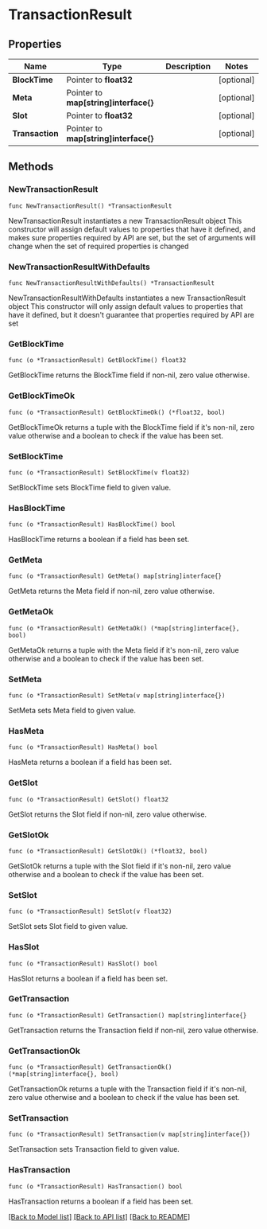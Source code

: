 # TransactionResult

## Properties

Name | Type | Description | Notes
------------ | ------------- | ------------- | -------------
**BlockTime** | Pointer to **float32** |  | [optional] 
**Meta** | Pointer to **map[string]interface{}** |  | [optional] 
**Slot** | Pointer to **float32** |  | [optional] 
**Transaction** | Pointer to **map[string]interface{}** |  | [optional] 

## Methods

### NewTransactionResult

`func NewTransactionResult() *TransactionResult`

NewTransactionResult instantiates a new TransactionResult object
This constructor will assign default values to properties that have it defined,
and makes sure properties required by API are set, but the set of arguments
will change when the set of required properties is changed

### NewTransactionResultWithDefaults

`func NewTransactionResultWithDefaults() *TransactionResult`

NewTransactionResultWithDefaults instantiates a new TransactionResult object
This constructor will only assign default values to properties that have it defined,
but it doesn't guarantee that properties required by API are set

### GetBlockTime

`func (o *TransactionResult) GetBlockTime() float32`

GetBlockTime returns the BlockTime field if non-nil, zero value otherwise.

### GetBlockTimeOk

`func (o *TransactionResult) GetBlockTimeOk() (*float32, bool)`

GetBlockTimeOk returns a tuple with the BlockTime field if it's non-nil, zero value otherwise
and a boolean to check if the value has been set.

### SetBlockTime

`func (o *TransactionResult) SetBlockTime(v float32)`

SetBlockTime sets BlockTime field to given value.

### HasBlockTime

`func (o *TransactionResult) HasBlockTime() bool`

HasBlockTime returns a boolean if a field has been set.

### GetMeta

`func (o *TransactionResult) GetMeta() map[string]interface{}`

GetMeta returns the Meta field if non-nil, zero value otherwise.

### GetMetaOk

`func (o *TransactionResult) GetMetaOk() (*map[string]interface{}, bool)`

GetMetaOk returns a tuple with the Meta field if it's non-nil, zero value otherwise
and a boolean to check if the value has been set.

### SetMeta

`func (o *TransactionResult) SetMeta(v map[string]interface{})`

SetMeta sets Meta field to given value.

### HasMeta

`func (o *TransactionResult) HasMeta() bool`

HasMeta returns a boolean if a field has been set.

### GetSlot

`func (o *TransactionResult) GetSlot() float32`

GetSlot returns the Slot field if non-nil, zero value otherwise.

### GetSlotOk

`func (o *TransactionResult) GetSlotOk() (*float32, bool)`

GetSlotOk returns a tuple with the Slot field if it's non-nil, zero value otherwise
and a boolean to check if the value has been set.

### SetSlot

`func (o *TransactionResult) SetSlot(v float32)`

SetSlot sets Slot field to given value.

### HasSlot

`func (o *TransactionResult) HasSlot() bool`

HasSlot returns a boolean if a field has been set.

### GetTransaction

`func (o *TransactionResult) GetTransaction() map[string]interface{}`

GetTransaction returns the Transaction field if non-nil, zero value otherwise.

### GetTransactionOk

`func (o *TransactionResult) GetTransactionOk() (*map[string]interface{}, bool)`

GetTransactionOk returns a tuple with the Transaction field if it's non-nil, zero value otherwise
and a boolean to check if the value has been set.

### SetTransaction

`func (o *TransactionResult) SetTransaction(v map[string]interface{})`

SetTransaction sets Transaction field to given value.

### HasTransaction

`func (o *TransactionResult) HasTransaction() bool`

HasTransaction returns a boolean if a field has been set.


[[Back to Model list]](../README.md#documentation-for-models) [[Back to API list]](../README.md#documentation-for-api-endpoints) [[Back to README]](../README.md)


